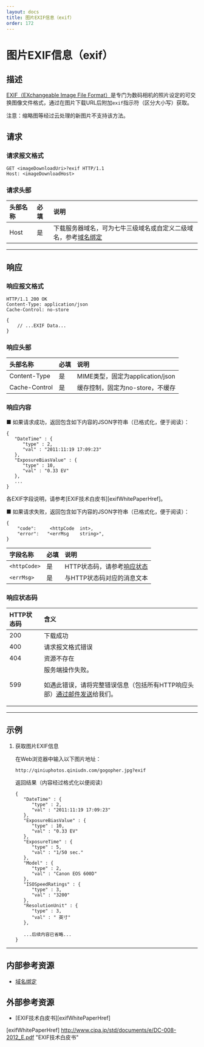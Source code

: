 ```yaml
---
layout: docs
title: 图片EXIF信息（exif）
order: 172
---
```


<a name="exif-exif"></a>
# 图片EXIF信息（exif）

<a name="exif-description"></a>
## 描述

[EXIF（EXchangeable Image File Format）](http://zh.wikipedia.org/wiki/EXIF)是专门为数码相机的照片设定的可交换图像文件格式，通过在图片下载URL后附加`exif`指示符（区分大小写）获取。  

注意：缩略图等经过云处理的新图片不支持该方法。  

<a name="exif-request"></a>
## 请求

<a name="exif-request-syntax"></a>
### 请求报文格式

```
GET <imageDownloadUri>?exif HTTP/1.1
Host: <imageDownloadHost>
```

<a name="exif-request-header"></a>
### 请求头部

头部名称       | 必填 | 说明
:------------- | :--- | :------------------------------------------
Host           | 是   | 下载服务器域名，可为七牛三级域名或自定义二级域名，参考[域名绑定][cnameBindingHref]

---

<a name="exif-response"></a>
## 响应

<a name="exif-response-syntax"></a>
### 响应报文格式

```
HTTP/1.1 200 OK
Content-Type: application/json
Cache-Control: no-store

{
    // ...EXIF Data...
}
```

<a name="exif-response-header"></a>
### 响应头部

头部名称       | 必填 | 说明
:------------- | :--- | :------------------------------------------
Content-Type   | 是   | MIME类型，固定为application/json
Cache-Control  | 是   | 缓存控制，固定为no-store，不缓存

<a name="exif-response-content"></a>
### 响应内容

■ 如果请求成功，返回包含如下内容的JSON字符串（已格式化，便于阅读）：  

```
{
   "DateTime" : {
      "type" : 2,
      "val" : "2011:11:19 17:09:23"
   },
   "ExposureBiasValue" : {
      "type" : 10,
      "val" : "0.33 EV"
   },
   ...
}
```

各EXIF字段说明，请参考[EXIF技术白皮书][exifWhitePaperHref]。  

■ 如果请求失败，返回包含如下内容的JSON字符串（已格式化，便于阅读）：  

```
{
	"code":     <httpCode  int>, 
    "error":   "<errMsg    string>",
}
```

字段名称     | 必填 | 说明                              
:----------- | :--- | :--------------------------------------------------------------------
`<httpCode>` | 是   | HTTP状态码，请参考[响应状态](#exif-response-status)
`<errMsg>`   | 是   | 与HTTP状态码对应的消息文本

<a name="exif-response-code"></a>
### 响应状态码

HTTP状态码 | 含义
:--------- | :--------------------------
200        | 下载成功
400	       | 请求报文格式错误
404        | 资源不存在
599	       | 服务端操作失败。<p>如遇此错误，请将完整错误信息（包括所有HTTP响应头部）[通过邮件发送][sendBugReportHref]给我们。

---

<a name="exif-samples"></a>
## 示例

1. 获取图片EXIF信息  

	在Web浏览器中输入以下图片地址：  

	```
    http://qiniuphotos.qiniudn.com/gogopher.jpg?exif
	```

	返回结果（内容经过格式化以便阅读）  

	```
    {
       "DateTime" : {
          "type" : 2,
          "val" : "2011:11:19 17:09:23"
       },
       "ExposureBiasValue" : {
          "type" : 10,
          "val" : "0.33 EV"
       },
       "ExposureTime" : {
          "type" : 5,
          "val" : "1/50 sec."
       },
       "Model" : {
          "type" : 2,
          "val" : "Canon EOS 600D"
       },
       "ISOSpeedRatings" : {
          "type" : 3,
          "val" : "3200"
       },
       "ResolutionUnit" : {
          "type" : 3,
          "val" : " 英寸"
       },

       ...后续内容已省略...
    }
	```

---

<a name="exif-internal-resources"></a>
## 内部参考资源

- [域名绑定][cnameBindingHref]

<a name="exif-external-resources"></a>
## 外部参考资源

- [EXIF技术白皮书][exifWhitePaperHref]

[sendBugReportHref]:            mailto:support@qiniu.com?subject=599错误日志     "发送错误报告"
[cnameBindingHref]:             ../../../overview/service/cname-binding.html     "域名绑定"

[exifWhitePaperHref]            http://www.cipa.jp/std/documents/e/DC-008-2012_E.pdf  "EXIF技术白皮书"
